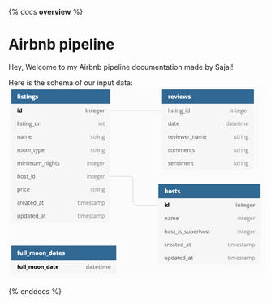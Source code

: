 {% docs __overview__ %}

# Airbnb pipeline

Hey, Welcome to my Airbnb pipeline documentation made by Sajal!

Here is the schema of our input data:
![input schema](assets/input_schema.png)

{% enddocs %}